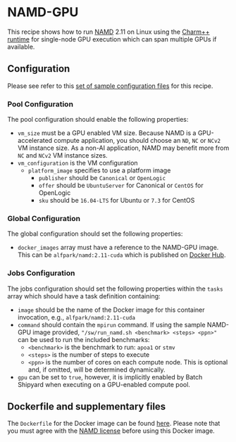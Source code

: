 # NAMD-GPU
This recipe shows how to run [NAMD](http://www.ks.uiuc.edu/Research/namd/)
2.11 on Linux using the
[Charm++ runtime](http://charm.cs.illinois.edu/manuals/html/charm++/)
for single-node GPU execution which can span multiple GPUs if available.

## Configuration
Please see refer to this [set of sample configuration files](./config) for
this recipe.

### Pool Configuration
The pool configuration should enable the following properties:
* `vm_size` must be a GPU enabled VM size. Because NAMD is a GPU-accelerated
compute application, you should choose an `ND`, `NC` or `NCv2` VM instance
size. As a non-AI application, NAMD may benefit more from `NC` and `NCv2`
VM instance sizes.
* `vm_configuration` is the VM configuration
  * `platform_image` specifies to use a platform image
    * `publisher` should be `Canonical` or `OpenLogic`
    * `offer` should be `UbuntuServer` for Canonical or `CentOS` for OpenLogic
    * `sku` should be `16.04-LTS` for Ubuntu or `7.3` for CentOS

### Global Configuration
The global configuration should set the following properties:
* `docker_images` array must have a reference to the NAMD-GPU image. This
can be `alfpark/namd:2.11-cuda` which is published on
[Docker Hub](https://hub.docker.com/r/alfpark/namd/).

### Jobs Configuration
The jobs configuration should set the following properties within the `tasks`
array which should have a task definition containing:
* `image` should be the name of the Docker image for this container invocation,
e.g., `alfpark/namd:2.11-cuda`
* `command` should contain the `mpirun` command. If using the sample NAMD-GPU
image provided, `"/sw/run_namd.sh <benchmark> <steps> <ppn>"` can be used
to run the included benchmarks:
  * `<benchmark>` is the benchmark to run: `apoa1` or `stmv`
  * `<steps>` is the number of steps to execute
  * `<ppn>` is the number of cores on each compute node. This is optional
    and, if omitted, will be determined dynamically.
* `gpu` can be set to `true`, however, it is implicitly enabled by Batch
Shipyard when executing on a GPU-enabled compute pool.

## Dockerfile and supplementary files
The `Dockerfile` for the Docker image can be found [here](./docker). Please
note that you must agree with the
[NAMD license](http://www.ks.uiuc.edu/Research/namd/license.html) before
using this Docker image.

